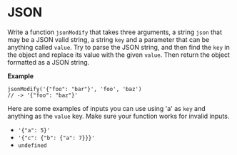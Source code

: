 # JSON

Write a function `jsonModify` that takes three arguments, a string `json` that may be a JSON valid string, a string `key` and a parameter that can be anything called `value`.
Try to parse the JSON string, and then find the `key` in the object and replace its value with the given `value`. Then return the object formatted as a JSON string.

**Example**

```
jsonModify('{"foo": "bar"}', 'foo', 'baz')
// -> '{"foo": "baz"}'
```

Here are some examples of inputs you can use using 'a' as `key` and anything as the `value` key.
Make sure your function works for invalid inputs.   

* `'{"a": 5}'`   
* `'{"c": {"b": {"a": 7}}}'`   
* `undefined`